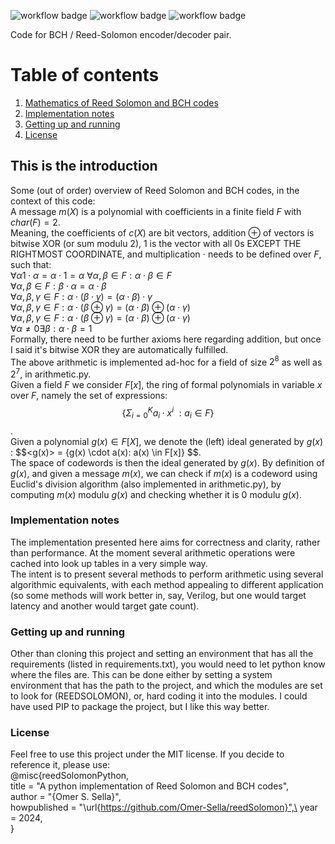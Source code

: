 ![workflow badge](https://github.com/Omer-Sella/reedSolomon/actions/workflows/arithmetic.yml/badge.svg)
![workflow badge](https://github.com/Omer-Sella/reedSolomon/actions/workflows/keyEquationSolver.yml/badge.svg)
![workflow badge](https://github.com/Omer-Sella/reedSolomon/actions/workflows/bchDecoder.yml/badge.svg)

Code for BCH / Reed-Solomon encoder/decoder pair. 
# Table of contents
1. [Mathematics of Reed Solomon and BCH codes](#mathematics)
2. [Implementation notes](#implementation)
3. [Getting up and running](#upandrunning)
4. [License](#license)


## This is the introduction <a name="mathematics"></a>
Some (out of order) overview of Reed Solomon and BCH codes, in the context of this code:\
A message $m(X)$ is a polynomial with coefficients in a finite field $F$ with $char(F) = 2$.\
Meaning, the coefficients of $c(X)$ are bit vectors, addition $\oplus$ of vectors is bitwise XOR (or sum modulu 2), $1$ is the vector with all 0s EXCEPT THE RIGHTMOST COORDINATE, and multiplication $\cdot$ needs to be defined over $F$, such that:\
$\forall \alpha 1\cdot \alpha = \alpha \cdot 1 = \alpha$
$\forall \alpha, \beta \in F: \alpha \cdot \beta \in F$ \
$\forall \alpha, \beta \in F: \beta \cdot \alpha = \alpha \cdot \beta$ \
$\forall \alpha, \beta, \gamma \in F: \alpha\cdot(\beta \cdot \gamma) = (\alpha\cdot\beta) \cdot \gamma$ \
$\forall \alpha, \beta, \gamma \in F: \alpha\cdot(\beta \oplus \gamma) = (\alpha\cdot\beta) \oplus (\alpha \cdot \gamma)$ \
$\forall \alpha, \beta, \gamma \in F: \alpha\cdot(\beta \oplus \gamma) = (\alpha\cdot\beta) \oplus (\alpha \cdot \gamma)$ \
$\forall \alpha \neq 0 \exists \beta : \alpha \cdot \beta = 1$ \
Formally, there need to be further axioms here regarding addition, but once I said it's bitwise XOR they are automatically fulfilled.\
The above arithmetic is implemented ad-hoc for a field of size $2^8$ as well as $2^7$, in arithmetic.py.\
Given a field $F$ we consider $F[x]$, the ring of formal polynomials in variable $x$ over $F$, namely the set of expressions: $$\{\Sigma_{i=0}^{K}a_i \cdot x^i\ : a_i \in F\}$$.\
Given a polynomial $g(x)\in F[X]$, we denote the (left) ideal generated by $g(x)$ : $$<g(x)> = {g(x) \cdot a(x): a(x) \in F[x]\} $$. \
The space of codewords is then the ideal generated by $g(x)$. By definition of $g(x)$, and given a message $m(x)$, we can check if $m(x)$ is a codeword using Euclid's division algorithm (also implemented in arithmetic.py), by computing $m(x)$ modulu $g(x)$ and checking whether it is $0$ modulu $g(x)$.

### Implementation notes<a name="implementation"></a>
The implementation presented here aims for correctness and clarity, rather than performance. At the moment several arithmetic operations were cached into look up tables in a very simple way.\
The intent is to present several methods to perform arithmetic using several algorithmic equivalents, with each method appealing to different application (so some methods will work better in, say, Verilog, but one would target latency and another would target gate count).
### Getting up and running<a name="upandrunning"></a>
Other than cloning this project and setting an environment that has all the requirements (listed in requirements.txt), you would need to let python know where the files are. This can be done either by setting a system environment that has the path to the project, and which the modules are set to look for (REEDSOLOMON), or, hard coding it into the modules. I could have used PIP to package the project, but I like this way better.
### License<a name="license"></a>
Feel free to use this project under the MIT license. If you decide to reference it, please use: \
@misc{reedSolomonPython,\
  title        = "A python implementation of Reed Solomon and BCH codes",\
  author       = "{Omer S. Sella}",\
  howpublished = "\url{https://github.com/Omer-Sella/reedSolomon}",\
  year         = 2024,\
}
